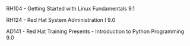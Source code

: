 RH104 - Getting Started with Linux Fundamentals 9.1

RH124 - Red Hat System Administration I 9.0

AD141 - Red Hat Training Presents - Introduction to Python Programming 9.0